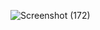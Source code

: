 ![Screenshot (172)](https://user-images.githubusercontent.com/52909024/126743425-df3e02ca-4e07-4250-899b-7ad37ef1b097.png)






